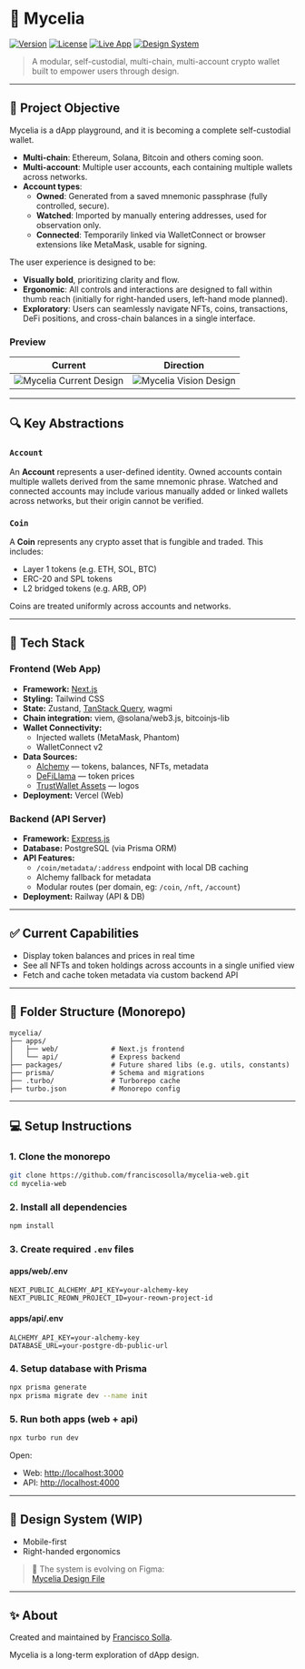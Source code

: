 # 🌿 Mycelia

[![Version](https://img.shields.io/badge/version-0.5.0-purple)](https://github.com/franciscosolla/mycelia-web)
[![License](https://img.shields.io/github/license/franciscosolla/mycelia-web?color=blue)](LICENSE)
[![Live App](https://img.shields.io/badge/demo-live-success)](https://mycelia.solla.dev)
[![Design System](https://img.shields.io/badge/design-Figma-blueviolet)](https://www.figma.com/design/cdSqctVxKmW6ujcba09bzt/Mycelia?node-id=14-530&t=73oiTJGYXCCJzUfY-1)

> A modular, self-custodial, multi-chain, multi-account crypto wallet built to empower users through design.

---

## 🧠 Project Objective

Mycelia is a dApp playground, and it is becoming a complete self-custodial wallet.

- **Multi-chain**: Ethereum, Solana, Bitcoin and others coming soon.
- **Multi-account**: Multiple user accounts, each containing multiple wallets across networks.
- **Account types**:
  - **Owned**: Generated from a saved mnemonic passphrase (fully controlled, secure).
  - **Watched**: Imported by manually entering addresses, used for observation only.
  - **Connected**: Temporarily linked via WalletConnect or browser extensions like MetaMask, usable for signing.

The user experience is designed to be:

- **Visually bold**, prioritizing clarity and flow.
- **Ergonomic**: All controls and interactions are designed to fall within thumb reach (initially for right-handed users, left-hand mode planned).
- **Exploratory**: Users can seamlessly navigate NFTs, coins, transactions, DeFi positions, and cross-chain balances in a single interface.

### Preview

| Current                                                                                                    | Direction                                                                                                 |
| ---------------------------------------------------------------------------------------------------------- | --------------------------------------------------------------------------------------------------------- |
| ![Mycelia Current Design](https://github.com/user-attachments/assets/52ace6c4-6ff2-428f-8b1d-85dc001522ff) | ![Mycelia Vision Design](https://github.com/user-attachments/assets/e91e32a5-7968-4120-9978-2e28df2b55f5) |

---

## 🔍 Key Abstractions

### `Account`

An **Account** represents a user-defined identity. Owned accounts contain multiple wallets derived from the same mnemonic phrase. Watched and connected accounts may include various manually added or linked wallets across networks, but their origin cannot be verified.

### `Coin`

A **Coin** represents any crypto asset that is fungible and traded. This includes:

- Layer 1 tokens (e.g. ETH, SOL, BTC)
- ERC-20 and SPL tokens
- L2 bridged tokens (e.g. ARB, OP)

Coins are treated uniformly across accounts and networks.

---

## 🚀 Tech Stack

### Frontend (Web App)

- **Framework:** [Next.js](https://nextjs.org/)
- **Styling:** Tailwind CSS
- **State:** Zustand, [TanStack Query](https://tanstack.com/query), wagmi
- **Chain integration:** viem, @solana/web3.js, bitcoinjs-lib
- **Wallet Connectivity:**
  - Injected wallets (MetaMask, Phantom)
  - WalletConnect v2
- **Data Sources:**
  - [Alchemy](https://www.alchemy.com/) — tokens, balances, NFTs, metadata
  - [DeFiLlama](https://defillama.com/) — token prices
  - [TrustWallet Assets](https://github.com/trustwallet/assets) — logos
- **Deployment:** Vercel (Web)

### Backend (API Server)

- **Framework:** [Express.js](https://expressjs.com/)
- **Database:** PostgreSQL (via Prisma ORM)
- **API Features:**
  - `/coin/metadata/:address` endpoint with local DB caching
  - Alchemy fallback for metadata
  - Modular routes (per domain, eg: `/coin`, `/nft`, `/account`)
- **Deployment:** Railway (API & DB)

---

## ✅ Current Capabilities

- Display token balances and prices in real time
- See all NFTs and token holdings across accounts in a single unified view
- Fetch and cache token metadata via custom backend API

---

## 📁 Folder Structure (Monorepo)

```
mycelia/
├── apps/
│   ├── web/             # Next.js frontend
│   └── api/             # Express backend
├── packages/            # Future shared libs (e.g. utils, constants)
├── prisma/              # Schema and migrations
├── .turbo/              # Turborepo cache
├── turbo.json           # Monorepo config
```

---

## 💻 Setup Instructions

### 1. Clone the monorepo

```bash
git clone https://github.com/franciscosolla/mycelia-web.git
cd mycelia-web
```

### 2. Install all dependencies

```bash
npm install
```

### 3. Create required `.env` files

#### apps/web/.env

```env
NEXT_PUBLIC_ALCHEMY_API_KEY=your-alchemy-key
NEXT_PUBLIC_REOWN_PROJECT_ID=your-reown-project-id
```

#### apps/api/.env

```env
ALCHEMY_API_KEY=your-alchemy-key
DATABASE_URL=your-postgre-db-public-url
```

### 4. Setup database with Prisma

```bash
npx prisma generate
npx prisma migrate dev --name init
```

### 5. Run both apps (web + api)

```bash
npx turbo run dev
```

Open:

- Web: [http://localhost:3000](http://localhost:3000)
- API: [http://localhost:4000](http://localhost:4000)

---

## 🎨 Design System (WIP)

- Mobile-first
- Right-handed ergonomics

> 📐 The system is evolving on Figma:  
> [Mycelia Design File](https://www.figma.com/design/cdSqctVxKmW6ujcba09bzt/Mycelia?node-id=14-530&t=73oiTJGYXCCJzUfY-1)

---

## ✨ About

Created and maintained by [Francisco Solla](https://solla.dev).

Mycelia is a long-term exploration of dApp design.
